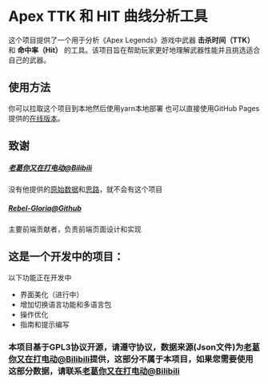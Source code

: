 # Apex TTK 和 HIT 曲线分析工具

这个项目提供了一个用于分析《Apex Legends》游戏中武器 **击杀时间（TTK）** 和 **命中率（Hit）** 的工具。该项目旨在帮助玩家更好地理解武器性能并且挑选适合自己的武器。

## 使用方法
你可以拉取这个项目到本地然后使用yarn本地部署
也可以直接使用GitHub Pages提供的[在线版本](https://oldcucumber.github.io/Apex_TTK-HIT_Curve/)。

## 致谢
##### [老葛你又在打电动@Bilibili](https://space.bilibili.com/25435445)
没有他提供的[原始数据](www.bilibili.com/video/BV1kMVRzkEst)和[思路](www.bilibili.com/video/BV1MHLPzUE1D)，就不会有这个项目


##### [Rebel-Gloria@Github](https://github.com/Rebel-Gloria)
主要前端贡献者，负责前端页面设计和实现

## 这是一个开发中的项目：
以下功能正在开发中
* 界面美化（进行中）
* 增加切换语言功能和多语言包
* 操作优化
* 指南和提示编写

### 本项目基于GPL3协议开源，请遵守协议，数据来源(Json文件)为[老葛你又在打电动@Bilibili](https://space.bilibili.com/25435445)提供，这部分不属于本项目，如果您需要使用这部分数据，请联系[老葛你又在打电动@Bilibili](https://space.bilibili.com/25435445)